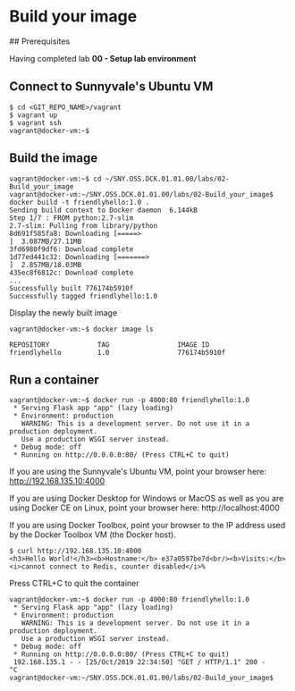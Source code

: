 # Build your image

## Prerequisites

Having completed lab **00 - Setup lab environment**

## Connect to Sunnyvale's Ubuntu VM

```console
$ cd <GIT_REPO_NAME>/vagrant
$ vagrant up
$ vagrant ssh
vagrant@docker-vm:~$ 
```


## Build the image

```console
vagrant@docker-vm:~$ cd ~/SNY.OSS.DCK.01.01.00/labs/02-Build_your_image
vagrant@docker-vm:~/SNY.OSS.DCK.01.01.00/labs/02-Build_your_image$ docker build -t friendlyhello:1.0 .
Sending build context to Docker daemon  6.144kB
Step 1/7 : FROM python:2.7-slim
2.7-slim: Pulling from library/python
8d691f585fa8: Downloading [=====>                                             ]  3.087MB/27.11MB
3fd6980f9df6: Download complete 
1d77ed441c32: Downloading [=======>                                           ]  2.857MB/18.03MB
435ec8f6812c: Download complete 
...
Successfully built 776174b5910f
Successfully tagged friendlyhello:1.0
```
Display the newly built image

```console
vagrant@docker-vm:~$ docker image ls

REPOSITORY            TAG                 IMAGE ID
friendlyhello         1.0                 776174b5910f
```

## Run a container

```console
vagrant@docker-vm:~$ docker run -p 4000:80 friendlyhello:1.0 
 * Serving Flask app "app" (lazy loading)
 * Environment: production
   WARNING: This is a development server. Do not use it in a production deployment.
   Use a production WSGI server instead.
 * Debug mode: off
 * Running on http://0.0.0.0:80/ (Press CTRL+C to quit)
```

If you are using the Sunnyvale's Ubuntu VM, point your browser here: http://192.168.135.10:4000

If you are using Docker Desktop for Windows or MacOS as well as you are using Docker CE on Linux, point your browser here: http://localhost:4000

If you are using Docker Toolbox, point your browser to the IP address used by the Docker Toolbox VM (the Docker host).

```console
$ curl http://192.168.135.10:4000                        
<h3>Hello World!</h3><b>Hostname:</b> e37a0597be7d<br/><b>Visits:</b> <i>cannot connect to Redis, counter disabled</i>%
```

Press CTRL+C to quit the container

```console
vagrant@docker-vm:~$ docker run -p 4000:80 friendlyhello:1.0 
 * Serving Flask app "app" (lazy loading)
 * Environment: production
   WARNING: This is a development server. Do not use it in a production deployment.
   Use a production WSGI server instead.
 * Debug mode: off
 * Running on http://0.0.0.0:80/ (Press CTRL+C to quit)
 192.168.135.1 - - [25/Oct/2019 22:34:50] "GET / HTTP/1.1" 200 -
^C
vagrant@docker-vm:~/SNY.OSS.DCK.01.01.00/labs/02-Build_your_image$
```
